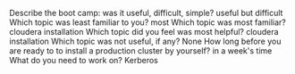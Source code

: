 Describe the boot camp: was it useful, difficult, simple? useful but difficult
Which topic was least familiar to you? most
Which topic was most familiar? cloudera installation
Which topic did you feel was most helpful? cloudera installation
Which topic was not useful, if any? None
How long before you are ready to to install a production cluster by yourself? in a week's time
What do you need to work on? Kerberos
